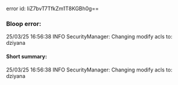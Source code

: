 error id: IiZ7bvT7TfkZm1T8KGBh0g==
### Bloop error:

25/03/25 16:56:38 INFO SecurityManager: Changing modify acls to: dziyana
#### Short summary: 

25/03/25 16:56:38 INFO SecurityManager: Changing modify acls to: dziyana